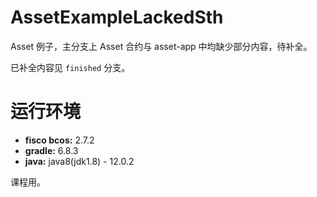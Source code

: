 # AssetExampleLackedSth

Asset 例子，主分支上 Asset 合约与 asset-app 中均缺少部分内容，待补全。

已补全内容见 `finished` 分支。

# 运行环境

* **fisco bcos:** 2.7.2
* **gradle:**  6.8.3
* **java:** java8(jdk1.8) - 12.0.2



课程用。

